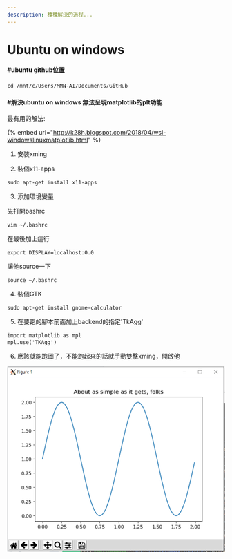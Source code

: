 ```yaml
---
description: 種種解決的過程...
---
```


# Ubuntu on windows

#### \#ubuntu github位置

```text
cd /mnt/c/Users/MMN-AI/Documents/GitHub
```

#### \#解決ubuntu on windows 無法呈現matplotlib的plt功能

最有用的解法:

{% embed url="http://k28h.blogspot.com/2018/04/wsl-windowslinuxmatplotlib.html" %}

1. 安裝xming

2. 裝個x11-apps

```text
sudo apt-get install x11-apps
```

3. 添加環境變量

先打開bashrc

```text
vim ~/.bashrc
```

在最後加上這行

```text
export DISPLAY=localhost:0.0
```

讓他source一下

```text
source ~/.bashrc
```

4. 裝個GTK

```text
sudo apt-get install gnome-calculator
```

5. 在要跑的腳本前面加上backend的指定'TkAgg'

```text
import matplotlib as mpl
mpl.use('TKAgg')
```

6. 應該就能跑圖了，不能跑起來的話就手動雙擊xming，開啟他

![](.gitbook/assets/image%20%2831%29.png)

